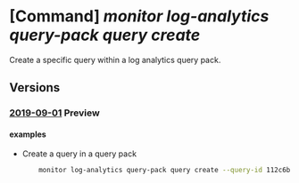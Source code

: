 # [Command] _monitor log-analytics query-pack query create_

Create a specific query within a log analytics query pack.

## Versions

### [2019-09-01](/Resources/mgmt-plane/L3N1YnNjcmlwdGlvbnMve30vcmVzb3VyY2Vncm91cHMve30vcHJvdmlkZXJzL21pY3Jvc29mdC5vcGVyYXRpb25hbGluc2lnaHRzL3F1ZXJ5cGFja3Mve30vcXVlcmllcy97fQ==/2019-09-01.xml) **Preview**

<!-- mgmt-plane /subscriptions/{}/resourcegroups/{}/providers/microsoft.operationalinsights/querypacks/{}/queries/{} 2019-09-01 -->

#### examples

- Create a query in a query pack
    ```bash
        monitor log-analytics query-pack query create --query-id 112c6b1f-5a86-4f01-a2d7-efb8e31f930f --display-name queryName -g resourceGroupName  --query-pack-name queryPackName --body "heartbeat | take 10" --description "some description" --categories "[network,monitor]" --resource-types "[microsoft.network/loadbalancers,microsoft.insights/autoscalesettings]" --solutions "[networkmonitoring]" --tags "{version:[v2022-01-01,v2021-12-01]}"
    ```
